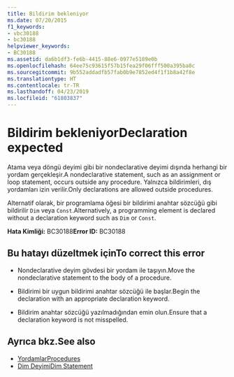 ```yaml
---
title: Bildirim bekleniyor
ms.date: 07/20/2015
f1_keywords:
- vbc30188
- bc30188
helpviewer_keywords:
- BC30188
ms.assetid: da6b1df3-fe6b-4415-88e6-0977e5189e0b
ms.openlocfilehash: 64ee75c93615f57b15fea29f06fff500a395ba0c
ms.sourcegitcommit: 9b552addadfb57fab0b9e7852ed4f1f1b8a42f8e
ms.translationtype: HT
ms.contentlocale: tr-TR
ms.lasthandoff: 04/23/2019
ms.locfileid: "61803837"
---
```

# <a name="declaration-expected"></a><span data-ttu-id="4a91d-102">Bildirim bekleniyor</span><span class="sxs-lookup"><span data-stu-id="4a91d-102">Declaration expected</span></span>
<span data-ttu-id="4a91d-103">Atama veya döngü deyimi gibi bir nondeclarative deyimi dışında herhangi bir yordam gerçekleşir.</span><span class="sxs-lookup"><span data-stu-id="4a91d-103">A nondeclarative statement, such as an assignment or loop statement, occurs outside any procedure.</span></span> <span data-ttu-id="4a91d-104">Yalnızca bildirimleri, dış yordamları izin verilir.</span><span class="sxs-lookup"><span data-stu-id="4a91d-104">Only declarations are allowed outside procedures.</span></span>  
  
 <span data-ttu-id="4a91d-105">Alternatif olarak, bir programlama öğesi bir bildirimi anahtar sözcüğü gibi bildirilir `Dim` veya `Const`.</span><span class="sxs-lookup"><span data-stu-id="4a91d-105">Alternatively, a programming element is declared without a declaration keyword such as `Dim` or `Const`.</span></span>  
  
 <span data-ttu-id="4a91d-106">**Hata Kimliği:** BC30188</span><span class="sxs-lookup"><span data-stu-id="4a91d-106">**Error ID:** BC30188</span></span>  
  
## <a name="to-correct-this-error"></a><span data-ttu-id="4a91d-107">Bu hatayı düzeltmek için</span><span class="sxs-lookup"><span data-stu-id="4a91d-107">To correct this error</span></span>  
  
- <span data-ttu-id="4a91d-108">Nondeclarative deyim gövdesi bir yordam ile taşıyın.</span><span class="sxs-lookup"><span data-stu-id="4a91d-108">Move the nondeclarative statement to the body of a procedure.</span></span>  
  
- <span data-ttu-id="4a91d-109">Bildirimi bir uygun bildirimi anahtar sözcüğü ile başlar.</span><span class="sxs-lookup"><span data-stu-id="4a91d-109">Begin the declaration with an appropriate declaration keyword.</span></span>  
  
- <span data-ttu-id="4a91d-110">Bildirim anahtar sözcüğü yazılmadığından emin olun.</span><span class="sxs-lookup"><span data-stu-id="4a91d-110">Ensure that a declaration keyword is not misspelled.</span></span>  
  
## <a name="see-also"></a><span data-ttu-id="4a91d-111">Ayrıca bkz.</span><span class="sxs-lookup"><span data-stu-id="4a91d-111">See also</span></span>

- [<span data-ttu-id="4a91d-112">Yordamlar</span><span class="sxs-lookup"><span data-stu-id="4a91d-112">Procedures</span></span>](../../../visual-basic/programming-guide/language-features/procedures/index.md)
- [<span data-ttu-id="4a91d-113">Dim Deyimi</span><span class="sxs-lookup"><span data-stu-id="4a91d-113">Dim Statement</span></span>](../../../visual-basic/language-reference/statements/dim-statement.md)
